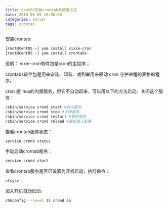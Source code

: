 ```yaml
---
title: CentOS安装crontab及使用方法
date: 2010-06-05 20:50:50
categories: server
tags: crontab
---
```

安装crontab:


``` bash
[root@CentOS ~] yum install vixie-cron
[root@CentOS ~] yum install crontabs
```

说明：
vixie-cron软件包是cron的主程序；

crontabs软件包是用来安装、卸装、或列举用来驱动 cron 守护进程的表格的程序。

cron 是linux的内置服务，但它不自动起来，可以用以下的方法启动、关闭这个服务：


``` bash
/sbin/service crond start #启动服务
/sbin/service crond stop #关闭服务
/sbin/service crond restart #重启服务
/sbin/service crond reload #重新载入配置
```

查看crontab服务状态：


``` bash
service crond status
```

手动启动crontab服务：


``` bash
service crond start
```

查看crontab服务是否已设置为开机启动，执行命令：


``` bash
ntsysv
```

加入开机自动启动:


``` bash
chkconfig --level 35 crond on
```

